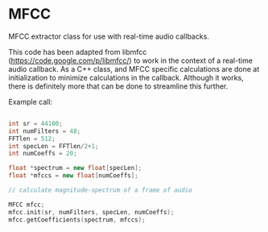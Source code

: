 MFCC
====

MFCC extractor class for use with real-time audio callbacks.


This code has been adapted from libmfcc (https://code.google.com/p/libmfcc/) 
to work in the context of a real-time audio callback. As a C++ class, and 
MFCC specific calculations are done at initialization to minimize calculations
in the callback. Although it works, there is definitely more that can be done
to streamline this further.

Example call:
```c++

int sr = 44100;
int numFilters = 48;
FFTlen = 512;
int specLen = FFTlen/2+1;
int numCoeffs = 20;

float *spectrum = new float[specLen];
float *mfccs = new float[numCoeffs];

// calculate magnitude-spectrum of a frame of audio

MFCC mfcc;
mfcc.init(sr, numFilters, specLen, numCoeffs);
mfcc.getCoefficients(spectrum, mfccs);

```
